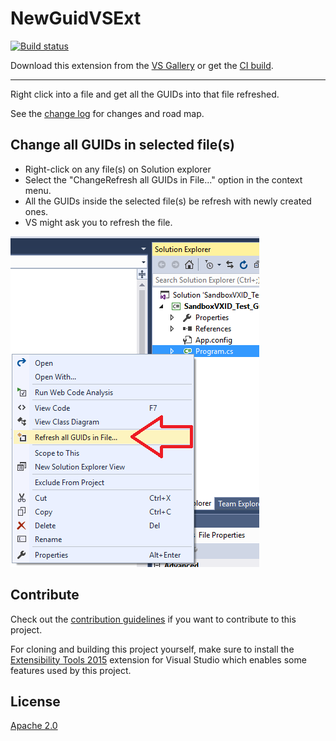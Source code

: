 # NewGuidVSExt

<!-- Replace this badge with your own-->
[![Build status](https://ci.appveyor.com/api/projects/status/hv6uyc059rqbc6fj?svg=true)](https://ci.appveyor.com/project/madskristensen/extensibilitytools)

<!-- Update the VS Gallery link after you upload the VSIX-->
Download this extension from the [VS Gallery](https://visualstudiogallery.msdn.microsoft.com/[GuidFromGallery])
or get the [CI build](http://vsixgallery.com/extension/b3baec7f-1087-44f7-bd6d-bca6c0ef8ace/).

---------------------------------------

Right click into a file and get all the GUIDs into that file refreshed.

See the [change log](CHANGELOG.md) for changes and road map.

## Change all GUIDs in selected file(s)
- Right-click on any file(s) on Solution explorer
- Select the "ChangeRefresh all GUIDs in File..." option in the context menu.
- All the GUIDs inside the selected file(s) be refresh with newly created ones.
- VS might ask you to refresh the file.

![Context Menu](art/context-menu.png)

## Contribute
Check out the [contribution guidelines](CONTRIBUTING.md)
if you want to contribute to this project.

For cloning and building this project yourself, make sure
to install the
[Extensibility Tools 2015](https://visualstudiogallery.msdn.microsoft.com/ab39a092-1343-46e2-b0f1-6a3f91155aa6)
extension for Visual Studio which enables some features
used by this project.

## License
[Apache 2.0](LICENSE)